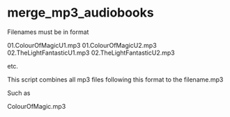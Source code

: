 # merge_mp3_audiobooks

Filenames must be in format

01.ColourOfMagicU1.mp3
01.ColourOfMagicU2.mp3
02.TheLightFantasticU1.mp3
02.TheLightFantasticU2.mp3

etc.

This script combines all mp3 files following this format to the filename.mp3

Such as 

ColourOfMagic.mp3
